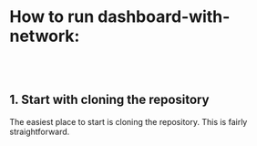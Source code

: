 # How to run dashboard-with-network:
<br></br>
## 1. Start with cloning the repository
The easiest place to start is cloning the repository. This is fairly straightforward. 
